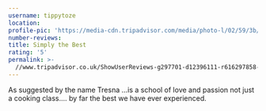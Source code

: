 ```yaml
---
username: tippytoze
location:
profile-pic: 'https://media-cdn.tripadvisor.com/media/photo-l/02/59/3b/56/tippytoze.jpg'
number-reviews:
title: Simply the Best
rating: '5'
permalink: >-
  //www.tripadvisor.co.uk/ShowUserReviews-g297701-d12396111-r616297858-Tresna_Bali_Cooking_School-Ubud_Bali.html
---
```


As suggested by the name Tresna ...is a school of love and passion not just a cooking class.... by far the best we have ever experienced.